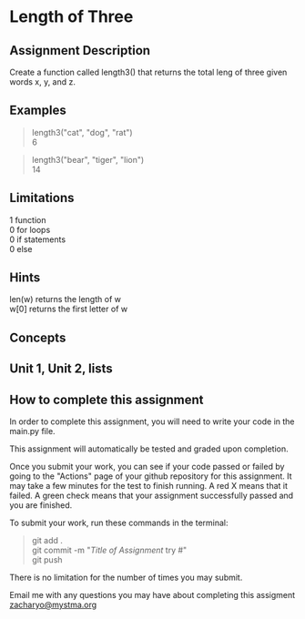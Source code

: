 # **Length of Three**  

## **Assignment Description**  
Create a function called length3() that returns the total leng of three given words x, y, and z.

## **Examples**  
>length3("cat", "dog", "rat")  
6  

>length3("bear", "tiger", "lion")  
14  

## **Limitations**  
1 function  
0 for loops  
0 if statements  
0 else  

## **Hints**  
len(w) returns the length of w  
w[0] returns the first letter of w

## **Concepts**  
Unit 1, Unit 2, lists
---

## **How to complete this assignment**
In order to complete this assignment, you will need to write your code in the main.py file.

This assignment will automatically be tested and graded upon completion.

Once you submit your work, you can see if your code passed or failed by going to the "Actions" page of your github repository for this assignment. It may take a few minutes for the test to finish running. A red X means that it failed. A green check means that your assignment successfully passed and you are finished.

To submit your work, run these commands in the terminal: 
>git add .  
git commit -m "*Title of Assignment* try #"  
git push  

There is no limitation for the number of times you may submit.

Email me with any questions you may have about completing this assigment  
zacharyo@mystma.org
